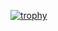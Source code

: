 [![trophy](https://github-profile-trophy.vercel.app/?Forzali=ryo-ma)](https://github.com/ryo-ma/github-profile-trophy)
